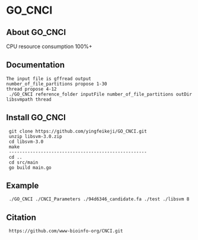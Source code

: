 # GO_CNCI
## About GO_CNCI
 CPU resource consumption 100%+

## Documentation
```
The input file is gffread output
number_of_file_partitions propose 1-30
thread propose 4-12
 ./GO_CNCI reference_folder inputFile number_of_file_partitions outDir libsvmpath thread
```
## Install GO_CNCI
```
 git clone https://github.com/yingfeikeji/GO_CNCI.git
 unzip libsvm-3.0.zip
 cd libsvm-3.0
 make
 ----------------------------------------------------
 cd ..
 cd src/main
 go build main.go
```

## Example
```
 ./GO_CNCI ./CNCI_Parameters ./94d6346_candidate.fa ./test ./libsvm 8
```
## Citation
```
 https://github.com/www-bioinfo-org/CNCI.git
```
